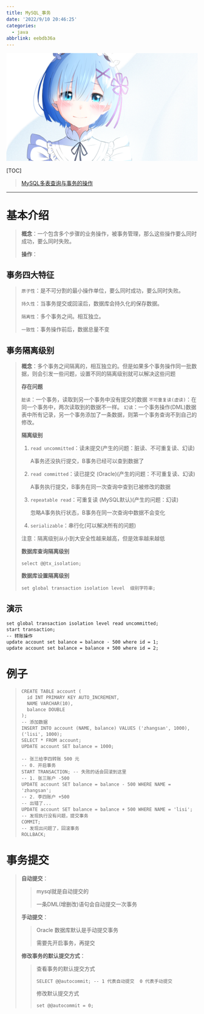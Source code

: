```yaml
---
title: MySQL_事务
date: '2022/9/10 20:46:25'
categories:
  - java
abbrlink: eebdb36a
---
```


![img](res/other/异世界蕾姆_1.png)

[TOC]

>[MySQL多表查询与事务的操作](./res/MySQL_多表查询/MySQL多表查询与事务的操作.pdf)

---

# 基本介绍

> **概念**：一个包含多个步骤的业务操作，被事务管理，那么这些操作要么同时成功，要么同时失败。
>
> **操作**：

## 事务四大特征

> `原子性`：是不可分割的最小操作单位，要么同时成功，要么同时失败。
>
> `持久性`：当事务提交或回滚后，数据库会持久化的保存数据。
>
> `隔离性`：多个事务之间。相互独立。
>
> `一致性`：事务操作前后，数据总量不变

## 事务隔离级别

> **概念**：多个事务之间隔离的，相互独立的。但是如果多个事务操作同一批数据，则会引发一些问题，设置不同的隔离级别就可以解决这些问题
>
> **存在问题**
>
> `脏读`：一个事务，读取到另一个事务中没有提交的数据
> `不可重复读(虚读)`：在同一个事务中，两次读取到的数据不一样。
> `幻读`：一个事务操作(DML)数据表中所有记录，另一个事务添加了一条数据，则第一个事务查询不到自己的修改。
>
> **隔离级别**
>
> 1. `read uncommitted`：读未提交(产生的问题：脏读、不可重复读、幻读)
>
>    A事务还没执行提交，B事务已经可以查到数据了
>
> 2. `read committed`：读已提交 (Oracle)(产生的问题：不可重复读、幻读)
>
>    A事务执行提交，B事务在同一次查询中查到已被修改的数据
>
> 3. `repeatable read`：可重复读 (MySQL默认)(产生的问题：幻读)
>
>    忽略A事务执行状态，B事务在同一次查询中数据不会变化
>
> 4. `serializable`：串行化(可以解决所有的问题)
>
> 注意：隔离级别从小到大安全性越来越高，但是效率越来越低
>
> **数据库查询隔离级别**
>
> ```mysql
> select @@tx_isolation;
> ```
>
> **数据库设置隔离级别**
>
> ```mysql
> set global transaction isolation level  级别字符串;
> ```
>
> 

## 演示

```mysql
set global transaction isolation level read uncommitted;
start transaction;
-- 转账操作
update account set balance = balance - 500 where id = 1;
update account set balance = balance + 500 where id = 2;
```

# 例子

>```mysql
>CREATE TABLE account (
>	id INT PRIMARY KEY AUTO_INCREMENT,
>	NAME VARCHAR(10),
>	balance DOUBLE
>);
>-- 添加数据
>INSERT INTO account (NAME, balance) VALUES ('zhangsan', 1000), ('lisi', 1000);
>SELECT * FROM account;
>UPDATE account SET balance = 1000;
>
>-- 张三给李四转账 500 元
>-- 0. 开启事务
>START TRANSACTION; -- 失败的话会回滚到这里
>-- 1. 张三账户 -500
>UPDATE account SET balance = balance - 500 WHERE NAME = 'zhangsan';
>-- 2. 李四账户 +500
>-- 出错了...
>UPDATE account SET balance = balance + 500 WHERE NAME = 'lisi';
>-- 发现执行没有问题，提交事务
>COMMIT;
>-- 发现出问题了，回滚事务
>ROLLBACK;
>```
>
>

# 事务提交

>**自动提交**：
>
>> mysql就是自动提交的
>>
>> 一条DML(增删改)语句会自动提交一次事务
>
>**手动提交**：
>
>>Oracle 数据库默认是手动提交事务
>>
>>需要先开启事务，再提交
>
>**修改事务的默认提交方式**：
>
>> 查看事务的默认提交方式
>>
>> ```mysql
>> SELECT @@autocommit; -- 1 代表自动提交  0 代表手动提交
>> ```
>>
>> 修改默认提交方式
>>
>> ```mysql
>> set @@autocommit = 0;
>> ```





